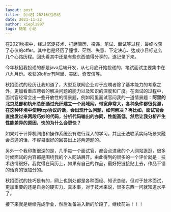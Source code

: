 ```yaml
---
layout: post
title: 【小记】2021秋招总结
date: 2021-11-22
author: xiepl1997
tags: 随笔 小记
---
```


在2021秋招中，经过沉淀技术、打磨简历、投递、笔试、面试等过程，最终收获了心仪的offer。其中也是经历了憧憬、茫然、失意、下定决心、达成小目标这么几个心路历程。回头看其中还是有些东西值得分享的，遂记录下来。  

今年秋招我投递的都是java后端开发，从七月底开始投递的，笔试面试主要集中在八九月份。收获的offer有阿里、美团、奇安信等。  

秋招面试的经历让我知道了，大型互联网企业对于应聘者除了基本能力的考察之外，更加看重应聘者的解决问题的能力以及知识的深度和广度。在面试的过程中，面试官经常会出一些开放性的情景题，例如阿里面试官问我的一道情景题：**阿里的北京总部和杭州总部通过光纤建立一个局域网，带宽非常大，各种条件都很优渥，在这种环境中使用tcp协议的话，会出现什么问题，如何解决？**再比如，面试官会直接**发过来两段巧妙的代码，分析代码输出的亦同，性能高低，然后让我分析产生性能差异的原因，快的为什么会更快？**  

如果对于计算机网络和操作系统没有进行深入的学习，并且无法联系实际场景来融会贯通的话，不容易很好的回答出上述两道题的。  

另外一个我印象很深的是，几乎每一个面试官，都会点进我的个人网站逛逛，很多时候面试的内容都是围绕我的个人网站展开。由此得到的很多的一个评价就是：技术热情很好。我觉得在简历上，如果有自己的作品，最好把链接贴上去，作品不错的话真的很加分的。  

秋招面试的技巧是有的，网上也到处都是各种面经、知识总结，但对于技术面试，更加重要的还是自身的硬实力、真本事，对于技术来说，很多东西一问就知道水平了。  

接下来就是继续完成学业，然后准备进入新的阶段了，继续前进！！！